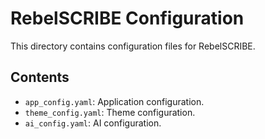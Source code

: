 # RebelSCRIBE Configuration

This directory contains configuration files for RebelSCRIBE.

## Contents

- `app_config.yaml`: Application configuration.
- `theme_config.yaml`: Theme configuration.
- `ai_config.yaml`: AI configuration.
